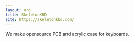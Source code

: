 ```yaml
---
layout: org
title: SkeletonKBD
site: https://skeletonkbd.com/
---
```


We make opensource PCB and acrylic case for keyboards.
